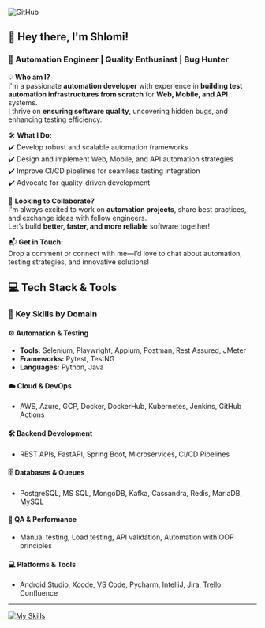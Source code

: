 <!--![GitHub Logo](https://github.com/shlomi10/shlomi10/blob/master/myGif1.gif)-->

<!--### Hi there 👋-->

<!--**shlomi10/shlomi10** is a ✨ _special_ ✨ repository because its `README.md` (this file) appears on your GitHub profile.-->

![GitHub](https://github.com/shlomi10/shlomi10/blob/master/ShlomiGross.gif)

## 👋 Hey there, I'm Shlomi!  

### 🚀 Automation Engineer | Quality Enthusiast | Bug Hunter  

💡 **Who am I?**  
I'm a passionate **automation developer** with experience in **building test automation infrastructures from scratch** for **Web, Mobile, and API** systems.  
I thrive on **ensuring software quality**, uncovering hidden bugs, and enhancing testing efficiency.  

🛠 **What I Do:**  
✔️ Develop robust and scalable automation frameworks  
✔️ Design and implement Web, Mobile, and API automation strategies  
✔️ Improve CI/CD pipelines for seamless testing integration  
✔️ Advocate for quality-driven development  

🤝 **Looking to Collaborate?**  
I'm always excited to work on **automation projects**, share best practices, and exchange ideas with fellow engineers.  
Let’s build **better, faster, and more reliable** software together!  

📬 **Get in Touch:**  
Drop a comment or connect with me—I’d love to chat about automation, testing strategies, and innovative solutions!  

## 💻 Tech Stack & Tools

### 🔧 Key Skills by Domain

#### ⚙️ Automation & Testing
- **Tools:** Selenium, Playwright, Appium, Postman, Rest Assured, JMeter  
- **Frameworks:** Pytest, TestNG  
- **Languages:** Python, Java

#### ☁️ Cloud & DevOps
- AWS, Azure, GCP, Docker, DockerHub, Kubernetes, Jenkins, GitHub Actions

#### 🛠️ Backend Development
- REST APIs, FastAPI, Spring Boot, Microservices, CI/CD Pipelines

#### 🗄️ Databases & Queues
- PostgreSQL, MS SQL, MongoDB, Kafka, Cassandra, Redis, MariaDB, MySQL

#### 🧪 QA & Performance
- Manual testing, Load testing, API validation, Automation with OOP principles

#### 💻 Platforms & Tools
- Android Studio, Xcode, VS Code, Pycharm, IntelliJ, Jira, Trello, Confluence

---

[![My Skills](https://skillicons.dev/icons?i=aiscript,aws,azure,gcp,bitbucket,cassandra,git,github,githubactions,jenkins,gmail,idea,ai,elasticsearch,kafka,mongodb,mysql,sqlite,fastapi,openshift,figma,python,java,selenium,postman,docker,kubernetes,maven,pycharm,vscode)](https://skillicons.dev)
